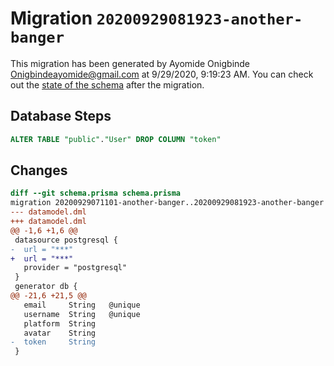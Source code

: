 # Migration `20200929081923-another-banger`

This migration has been generated by Ayomide Onigbinde <Onigbindeayomide@gmail.com> at 9/29/2020, 9:19:23 AM.
You can check out the [state of the schema](./schema.prisma) after the migration.

## Database Steps

```sql
ALTER TABLE "public"."User" DROP COLUMN "token"
```

## Changes

```diff
diff --git schema.prisma schema.prisma
migration 20200929071101-another-banger..20200929081923-another-banger
--- datamodel.dml
+++ datamodel.dml
@@ -1,6 +1,6 @@
 datasource postgresql {
-  url = "***"
+  url = "***"
   provider = "postgresql"
 }
 generator db {
@@ -21,6 +21,5 @@
   email     String   @unique
   username  String   @unique
   platform  String
   avatar    String
-  token     String
 }
```


